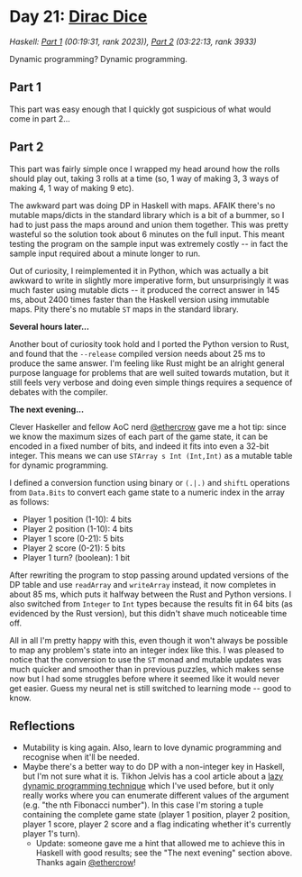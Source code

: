 # Day 21: [Dirac Dice](https://adventofcode.com/2021/day/21)
*Haskell: [Part 1](https://github.com/DestyNova/advent_of_code_2021/blob/main/day21/Part1.hs) (00:19:31, rank 2023)), [Part 2](https://github.com/DestyNova/advent_of_code_2021/blob/main/day21/Part2.hs) (03:22:13, rank 3933)*

Dynamic programming? Dynamic programming.

## Part 1
This part was easy enough that I quickly got suspicious of what would come in part 2...

## Part 2
This part was fairly simple once I wrapped my head around how the rolls should play out, taking 3 rolls at a time (so, 1 way of making 3, 3 ways of making 4, 1 way of making 9 etc).

The awkward part was doing DP in Haskell with maps. AFAIK there's no mutable maps/dicts in the standard library which is a bit of a bummer, so I had to just pass the maps around and union them together. This was pretty wasteful so the solution took about 6 minutes on the full input. This meant testing the program on the sample input was extremely costly -- in fact the sample input required about a minute longer to run.

Out of curiosity, I reimplemented it in Python, which was actually a bit awkward to write in slightly more imperative form, but unsurprisingly it was much faster using mutable dicts -- it produced the correct answer in 145 ms, about 2400 times faster than the Haskell version using immutable maps. Pity there's no mutable `ST` maps in the standard library.

__Several hours later...__

Another bout of curiosity took hold and I ported the Python version to Rust, and found that the `--release` compiled version needs about 25 ms to produce the same answer. I'm feeling like Rust might be an alright general purpose language for problems that are well suited towards mutation, but it still feels very verbose and doing even simple things requires a sequence of debates with the compiler.

__The next evening...__

Clever Haskeller and fellow AoC nerd [@ethercrow](https://github.com/ethercrow) gave me a hot tip: since we know the maximum sizes of each part of the game state, it can be encoded in a fixed number of bits, and indeed it fits into even a 32-bit integer. This means we can use `STArray s Int (Int,Int)` as a mutable table for dynamic programming.

I defined a conversion function using binary or `(.|.)` and `shiftL` operations from `Data.Bits` to convert each game state to a numeric index in the array as follows:

* Player 1 position (1-10): 4 bits
* Player 2 position (1-10): 4 bits
* Player 1 score (0-21): 5 bits
* Player 2 score (0-21): 5 bits
* Player 1 turn? (boolean): 1 bit

After rewriting the program to stop passing around updated versions of the DP table and use `readArray` and `writeArray` instead, it now completes in about 85 ms, which puts it halfway between the Rust and Python versions. I also switched from `Integer` to `Int` types because the results fit in 64 bits (as evidenced by the Rust version), but this didn't shave much noticeable time off.

All in all I'm pretty happy with this, even though it won't always be possible to map any problem's state into an integer index like this. I was pleased to notice that the conversion to use the `ST` monad and mutable updates was much quicker and smoother than in previous puzzles, which makes sense now but I had some struggles before where it seemed like it would never get easier. Guess my neural net is still switched to learning mode -- good to know.

## Reflections

* Mutability is king again. Also, learn to love dynamic programming and recognise when it'll be needed.
* Maybe there's a better way to do DP with a non-integer key in Haskell, but I'm not sure what it is. Tikhon Jelvis has a cool article about a [lazy dynamic programming technique](https://jelv.is/blog/Lazy-Dynamic-Programming/) which I've used before, but it only really works where you can enumerate different values of the argument (e.g. "the nth Fibonacci number"). In this case I'm storing a tuple containing the complete game state (player 1 position, player 2 position, player 1 score, player 2 score and a flag indicating whether it's currently player 1's turn).
    * Update: someone gave me a hint that allowed me to achieve this in Haskell with good results; see the "The next evening" section above. Thanks again [@ethercrow](https://github.com/ethercrow)!
